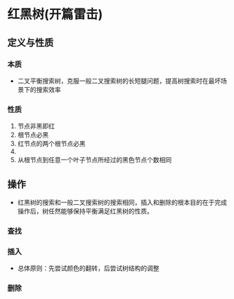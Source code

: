 # 红黑树(开篇雷击)
## 定义与性质
### 本质
* 二叉平衡搜索树，克服一般二叉搜索树的长短腿问题，提高树搜索时在最坏场景下的搜索效率
### 性质
1. 节点非黑即红
2. 根节点必黑
3. 红节点的两个根节点必黑
4.
5. 从根节点到任意一个叶子节点所经过的黑色节点个数相同
## 操作
* 红黑树的搜索和一般二叉搜索树的搜索相同，插入和删除的根本目的在于完成操作后，树任然能够保持平衡满足红黑树的性质。
### 查找
### 插入
* 总体原则：先尝试颜色的翻转，后尝试树结构的调整

### 删除
